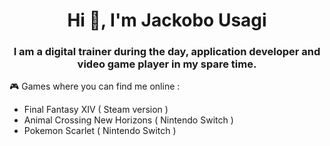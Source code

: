 <h1 align="center">Hi 👋, I'm Jackobo Usagi</h1>
<h3 align="center">I am a digital trainer during the day, application developer and video game player in my spare time.</h3>

<p>🎮 Games where you can find me online :</p>
<ul>
  <li>Final Fantasy XIV ( Steam version )</li>
  <li>Animal Crossing New Horizons ( Nintendo Switch )</li>
  <li>Pokemon Scarlet ( Nintendo Switch )</li>
</ul>
